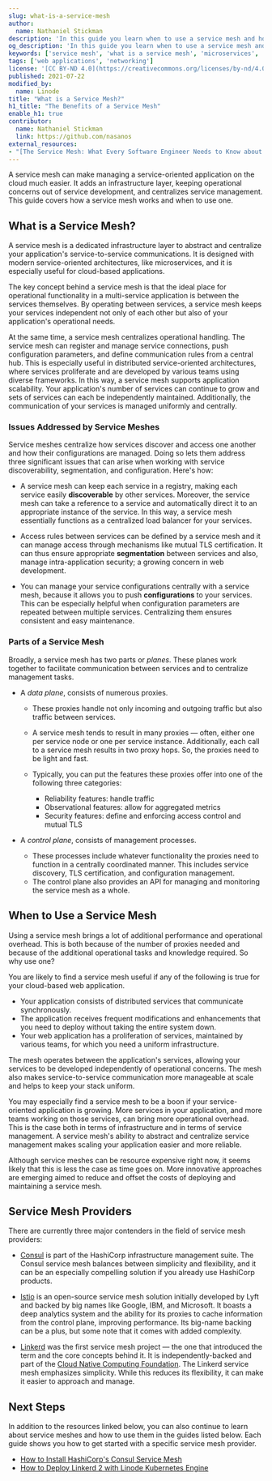 ```yaml
---
slug: what-is-a-service-mesh
author:
  name: Nathaniel Stickman
description: 'In this guide you learn when to use a service mesh and how it can help optimize your web application''s operational overhead and centralize your service management.'
og_description: 'In this guide you learn when to use a service mesh and how it can help optimize your web application''s operational overhead and centralize your service management.'
keywords: ['service mesh', 'what is a service mesh', 'microservices', 'service architecture']
tags: ['web applications', 'networking']
license: '[CC BY-ND 4.0](https://creativecommons.org/licenses/by-nd/4.0)'
published: 2021-07-22
modified_by:
  name: Linode
title: "What is a Service Mesh?"
h1_title: "The Benefits of a Service Mesh"
enable_h1: true
contributor:
  name: Nathaniel Stickman
  link: https://github.com/nasanos
external_resources:
- "[The Service Mesh: What Every Software Engineer Needs to Know about the World's Most Over-Hyped Technology](https://buoyant.io/service-mesh-manifesto/)"
---
```


A service mesh can make managing a service-oriented application on the cloud much easier. It adds an infrastructure layer, keeping operational concerns out of service development, and centralizes service management. This guide covers how a service mesh works and when to use one.

## What is a Service Mesh?

A service mesh is a dedicated infrastructure layer to abstract and centralize your application's service-to-service communications. It is designed with modern service-oriented architectures, like microservices, and it is especially useful for cloud-based applications.

The key concept behind a service mesh is that the ideal place for operational functionality in a multi-service application is between the services themselves. By operating between services, a service mesh keeps your services independent not only of each other but also of your application's operational needs.

At the same time, a service mesh centralizes operational handling. The service mesh can register and manage service connections, push configuration parameters, and define communication rules from a central hub. This is especially useful in distributed service-oriented architectures, where services proliferate and are developed by various teams using diverse frameworks. In this way, a service mesh supports application scalability. Your application's number of services can continue to grow and sets of services can each be independently maintained. Additionally, the communication of your services is managed uniformly and centrally.

### Issues Addressed by Service Meshes

Service meshes centralize how services discover and access one another and how their configurations are managed. Doing so lets them address three significant issues that can arise when working with service discoverability, segmentation, and configuration. Here's how:

- A service mesh can keep each service in a registry, making each service easily **discoverable** by other services. Moreover, the service mesh can take a reference to a service and automatically direct it to an appropriate instance of the service. In this way, a service mesh essentially functions as a centralized load balancer for your services.

- Access rules between services can be defined by a service mesh and it can manage access through mechanisms like mutual TLS certification. It can thus ensure appropriate **segmentation** between services and also, manage intra-application security; a growing concern in web development.

- You can manage your service configurations centrally with a service mesh, because it allows you to push **configurations** to your services. This can be especially helpful when configuration parameters are repeated between multiple services. Centralizing them ensures consistent and easy maintenance.

### Parts of a Service Mesh

Broadly, a service mesh has two parts or *planes*. These planes work together to facilitate communication between services and to centralize management tasks.

- A *data plane*, consists of numerous proxies.
  - These proxies handle not only incoming and outgoing traffic but also traffic between services.
  - A service mesh tends to result in many proxies — often, either one per service node or one per service instance. Additionally, each call to a service mesh results in two proxy hops. So, the proxies need to be light and fast.

  - Typically, you can put the features these proxies offer into one of the following three categories:
    - Reliability features: handle traffic
    - Observational features: allow for aggregated metrics
    - Security features: define and enforcing access control and mutual TLS

- A *control plane*, consists of management processes.
  - These processes include whatever functionality the proxies need to function in a centrally coordinated manner. This includes service discovery, TLS certification, and configuration management.
  - The control plane also provides an API for managing and monitoring the service mesh as a whole.

## When to Use a Service Mesh

Using a service mesh brings a lot of additional performance and operational overhead. This is both because of the number of proxies needed and because of the additional operational tasks and knowledge required. So why use one?

You are likely to find a service mesh useful if any of the following is true for your cloud-based web application.

- Your application consists of distributed services that communicate synchronously.
- The application receives frequent modifications and enhancements that you need to deploy without taking the entire system down.
- Your web application has a proliferation of services, maintained by various teams, for which you need a uniform infrastructure.

The mesh operates between the application's services, allowing your services to be developed independently of operational concerns. The mesh also makes service-to-service communication more manageable at scale and helps to keep your stack uniform.

You may especially find a service mesh to be a boon if your service-oriented application is growing. More services in your application, and more teams working on those services, can bring more operational overhead. This is the case both in terms of infrastructure and in terms of service management. A service mesh's ability to abstract and centralize service management makes scaling your application easier and more reliable.

Although service meshes can be resource expensive right now, it seems likely that this is less the case as time goes on. More innovative approaches are emerging aimed to reduce and offset the costs of deploying and maintaining a service mesh.

## Service Mesh Providers

There are currently three major contenders in the field of service mesh providers:

- [Consul](https://www.consul.io/) is part of the HashiCorp infrastructure management suite. The Consul service mesh balances between simplicity and flexibility, and it can be an especially compelling solution if you already use HashiCorp products.

- [Istio](https://istio.io/) is an open-source service mesh solution initially developed by Lyft and backed by big names like Google, IBM, and Microsoft. It boasts a deep analytics system and the ability for its proxies to cache information from the control plane, improving performance. Its big-name backing can be a plus, but some note that it comes with added complexity.

- [Linkerd](https://linkerd.io/) was the first service mesh project — the one that introduced the term and the core concepts behind it. It is independently-backed and part of the [Cloud Native Computing Foundation](https://www.cncf.io/). The Linkerd service mesh emphasizes simplicity. While this reduces its flexibility, it can make it easier to approach and manage.

## Next Steps

In addition to the resources linked below, you can also continue to learn about service meshes and how to use them in the guides listed below. Each guide shows you how to get started with a specific service mesh provider.

- [How to Install HashiCorp's Consul Service Mesh](/docs/guides/how-to-install-hashicorp-consul-service-mesh/)
- [How to Deploy Linkerd 2 with Linode Kubernetes Engine](/docs/guides/how-to-deploy-linkerd-with-linode-kubernetes-engine/)
